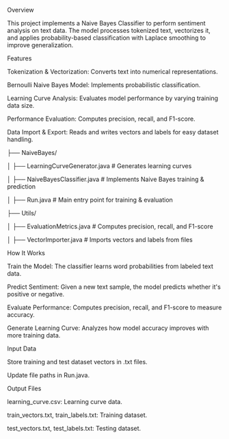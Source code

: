 Overview

This project implements a Naive Bayes Classifier to perform sentiment analysis on text data. The model processes tokenized text, vectorizes it, and applies probability-based classification with Laplace smoothing to improve generalization.

Features

Tokenization & Vectorization: Converts text into numerical representations.

Bernoulli Naive Bayes Model: Implements probabilistic classification.

Learning Curve Analysis: Evaluates model performance by varying training data size.

Performance Evaluation: Computes precision, recall, and F1-score.

Data Import & Export: Reads and writes vectors and labels for easy dataset handling.

├── NaiveBayes/

│   ├── LearningCurveGenerator.java  # Generates learning curves

│   ├── NaiveBayesClassifier.java    # Implements Naive Bayes training & prediction

│   ├── Run.java                     # Main entry point for training & evaluation

├── Utils/

│   ├── EvaluationMetrics.java       # Computes precision, recall, and F1-score

│   ├── VectorImporter.java          # Imports vectors and labels from files

How It Works

Train the Model: The classifier learns word probabilities from labeled text data.

Predict Sentiment: Given a new text sample, the model predicts whether it's positive or negative.

Evaluate Performance: Computes precision, recall, and F1-score to measure accuracy.

Generate Learning Curve: Analyzes how model accuracy improves with more training data.

Input Data

Store training and test dataset vectors in .txt files.

Update file paths in Run.java.

Output Files

learning_curve.csv: Learning curve data.

train_vectors.txt, train_labels.txt: Training dataset.

test_vectors.txt, test_labels.txt: Testing dataset.
